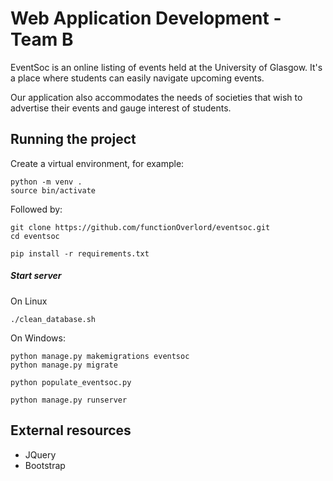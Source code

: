 # Web Application Development - Team B

EventSoc is an online listing of events held at the University of Glasgow. 
It's a place where students can easily navigate upcoming events.

Our application also accommodates the needs of societies that wish to advertise 
their events and gauge interest of students.

## Running the project
Create a virtual environment, for example:
```
python -m venv . 
source bin/activate
```

Followed by:
```
git clone https://github.com/functionOverlord/eventsoc.git
cd eventsoc

pip install -r requirements.txt
```

##### Start server
On Linux
```
./clean_database.sh
```

On Windows:
```
python manage.py makemigrations eventsoc
python manage.py migrate

python populate_eventsoc.py

python manage.py runserver
```

## External resources
- JQuery
- Bootstrap

